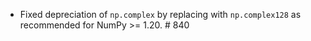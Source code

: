 * Fixed depreciation of `np.complex` by replacing with
  `np.complex128` as recommended for NumPy >= 1.20. # 840